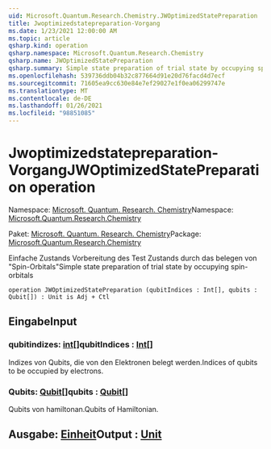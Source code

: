 ```yaml
---
uid: Microsoft.Quantum.Research.Chemistry.JWOptimizedStatePreparation
title: Jwoptimizedstatepreparation-Vorgang
ms.date: 1/23/2021 12:00:00 AM
ms.topic: article
qsharp.kind: operation
qsharp.namespace: Microsoft.Quantum.Research.Chemistry
qsharp.name: JWOptimizedStatePreparation
qsharp.summary: Simple state preparation of trial state by occupying spin-orbitals
ms.openlocfilehash: 539736ddb04b32c877664d91e20d76facd4d7ecf
ms.sourcegitcommit: 71605ea9cc630e84e7ef29027e1f0ea06299747e
ms.translationtype: MT
ms.contentlocale: de-DE
ms.lasthandoff: 01/26/2021
ms.locfileid: "98851085"
---
```

# <a name="jwoptimizedstatepreparation-operation"></a><span data-ttu-id="398cf-102">Jwoptimizedstatepreparation-Vorgang</span><span class="sxs-lookup"><span data-stu-id="398cf-102">JWOptimizedStatePreparation operation</span></span>

<span data-ttu-id="398cf-103">Namespace: [Microsoft. Quantum. Research. Chemistry](xref:Microsoft.Quantum.Research.Chemistry)</span><span class="sxs-lookup"><span data-stu-id="398cf-103">Namespace: [Microsoft.Quantum.Research.Chemistry](xref:Microsoft.Quantum.Research.Chemistry)</span></span>

<span data-ttu-id="398cf-104">Paket: [Microsoft. Quantum. Research. Chemistry](https://nuget.org/packages/Microsoft.Quantum.Research.Chemistry)</span><span class="sxs-lookup"><span data-stu-id="398cf-104">Package: [Microsoft.Quantum.Research.Chemistry](https://nuget.org/packages/Microsoft.Quantum.Research.Chemistry)</span></span>


<span data-ttu-id="398cf-105">Einfache Zustands Vorbereitung des Test Zustands durch das belegen von "Spin-Orbitals"</span><span class="sxs-lookup"><span data-stu-id="398cf-105">Simple state preparation of trial state by occupying spin-orbitals</span></span>

```qsharp
operation JWOptimizedStatePreparation (qubitIndices : Int[], qubits : Qubit[]) : Unit is Adj + Ctl
```


## <a name="input"></a><span data-ttu-id="398cf-106">Eingabe</span><span class="sxs-lookup"><span data-stu-id="398cf-106">Input</span></span>

### <a name="qubitindices--int"></a><span data-ttu-id="398cf-107">qubitindizes: [int](xref:microsoft.quantum.lang-ref.int)[]</span><span class="sxs-lookup"><span data-stu-id="398cf-107">qubitIndices : [Int](xref:microsoft.quantum.lang-ref.int)[]</span></span>

<span data-ttu-id="398cf-108">Indizes von Qubits, die von den Elektronen belegt werden.</span><span class="sxs-lookup"><span data-stu-id="398cf-108">Indices of qubits to be occupied by electrons.</span></span>


### <a name="qubits--qubit"></a><span data-ttu-id="398cf-109">Qubits: [Qubit](xref:microsoft.quantum.lang-ref.qubit)[]</span><span class="sxs-lookup"><span data-stu-id="398cf-109">qubits : [Qubit](xref:microsoft.quantum.lang-ref.qubit)[]</span></span>

<span data-ttu-id="398cf-110">Qubits von hamiltonan.</span><span class="sxs-lookup"><span data-stu-id="398cf-110">Qubits of Hamiltonian.</span></span>



## <a name="output--unit"></a><span data-ttu-id="398cf-111">Ausgabe: [Einheit](xref:microsoft.quantum.lang-ref.unit)</span><span class="sxs-lookup"><span data-stu-id="398cf-111">Output : [Unit](xref:microsoft.quantum.lang-ref.unit)</span></span>

